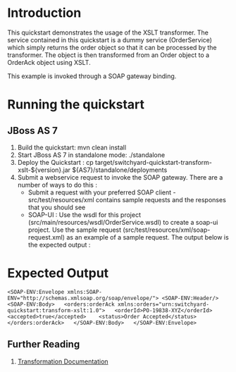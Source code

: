 Introduction
============
This quickstart demonstrates the usage of the XSLT transformer.    The service contained in this quickstart is a dummy service (OrderService) which
simply returns the order object so that it can be processed by the transformer.  The object is then transformed from an Order object to a OrderAck object using XSLT.  

This example is invoked through a SOAP gateway binding.  

Running the quickstart
======================

JBoss AS 7
----------
1. Build the quickstart:
    mvn clean install
2. Start JBoss AS 7 in standalone mode:
    ./standalone
3. Deploy the Quickstart : 
    cp target/switchyard-quickstart-transform-xslt-${version}.jar ${AS7}/standalone/deployments
4. Submit a webservice request to invoke the SOAP gateway.  There are a
   number of ways to do this :
      - Submit a request with your preferred SOAP client - 
	src/test/resources/xml contains sample requests and the responses
	that you should see
      - SOAP-UI : Use the wsdl for this project (src/main/resources/wsdl/OrderService.wsdl) to create a soap-ui project.    Use the sample request (src/test/resources/xml/soap-request.xml) as an example of a sample request.  The output below is the expected output : 

Expected Output
===============
`<SOAP-ENV:Envelope xmlns:SOAP-ENV="http://schemas.xmlsoap.org/soap/envelope/">
   <SOAP-ENV:Header/>  
   <SOAP-ENV:Body>  
      <orders:orderAck xmlns:orders="urn:switchyard-quickstart:transform-xslt:1.0">  
         <orderId>PO-19838-XYZ</orderId>  
         <accepted>true</accepted>   
         <status>Order Accepted</status>  
      </orders:orderAck>  
   </SOAP-ENV:Body>  
</SOAP-ENV:Envelope>`  


## Further Reading

1. [Transformation Documentation](https://docs.jboss.org/author/display/SWITCHYARD/Transformation)

